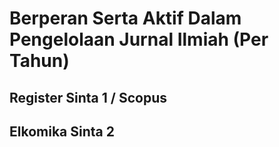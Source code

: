 # Berperan Serta Aktif Dalam Pengelolaan Jurnal Ilmiah (Per Tahun)	


## Register Sinta 1 / Scopus

## Elkomika Sinta 2